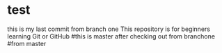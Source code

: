 # test
this is my last commit from branch one
This repository is for beginners learning Git or GitHub
#this is master after checking out from branchone
#from master
